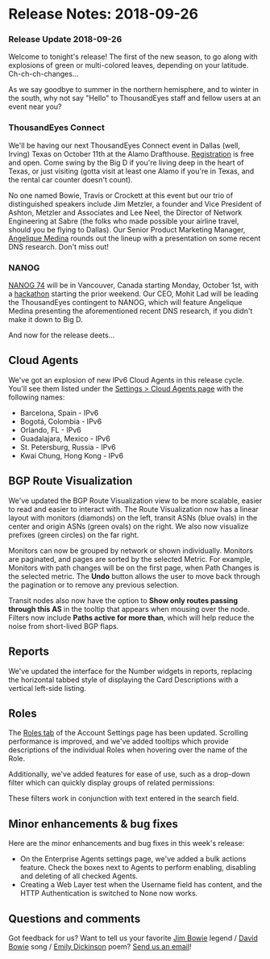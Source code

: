 # Release Notes: 2018-09-26

### Release Update 2018-09-26

Welcome to tonight's release! The first of the new season, to go along with explosions of green or multi-colored leaves, depending on your latitude. Ch-ch-ch-changes...

As we say goodbye to summer in the northern hemisphere, and to winter in the south, why not say "Hello" to ThousandEyes staff and fellow users at an event near you? 

### ThousandEyes Connect

We'll be having our next ThousandEyes Connect event in Dallas \(well, Irving\) Texas on October 11th at the Alamo Drafthouse. [Registration](https://www.thousandeyes.com/events/connect/dallas-2018) is free and open. Come swing by the Big D if you're living deep in the heart of Texas, or just visiting \(gotta visit at least one Alamo if you're in Texas, and the rental car counter doesn't count\).

No one named Bowie, Travis or Crockett at this event but our trio of distinguished speakers include Jim Metzler, a founder and Vice President of Ashton, Metzler and Associates and Lee Neel, the Director of Network Engineering at Sabre \(the folks who made possible your airline travel, should you be flying to Dallas\). Our Senior Product Marketing Manager, [Angelique Medina](https://blog.thousandeyes.com/author/amedina/) rounds out the lineup with a presentation on some recent DNS research. Don't miss out!

### NANOG

[NANOG 74](http://www.cvent.com/events/nanog-74/event-summary-72b86f62faad447c9c8a9d638dff8768.aspx) will be in Vancouver, Canada starting Monday, October 1st, with a [hackathon](http://www.cvent.com/events/nanog-74/custom-20-72b86f62faad447c9c8a9d638dff8768.aspx) starting the prior weekend. Our CEO, Mohit Lad will be leading the ThousandEyes contingent to NANOG, which will feature Angelique Medina presenting the aforementioned recent DNS research, if you didn't make it down to Big D.

And now for the release deets...

## Cloud Agents

We've got an explosion of new IPv6 Cloud Agents in this release cycle. You'll see them listed under the [Settings &gt; Cloud Agents page](https://app.thousandeyes.com/settings/agents/cloud/?section=agents) with the following names:

* Barcelona, Spain - IPv6
* Bogotá, Colombia - IPv6
* Orlando, FL - IPv6
* Guadalajara, Mexico - IPv6
* St. Petersburg, Russia - IPv6
* Kwai Chung, Hong Kong - IPv6

## BGP Route Visualization

We've updated the BGP Route Visualization view to be more scalable, easier to read and easier to interact with. The Route Visualization now has a linear layout with monitors \(diamonds\) on the left, transit ASNs \(blue ovals\) in the center and origin ASNs \(green ovals\) on the right. We also now visualize prefixes \(green circles\) on the far right.

Monitors can now be grouped by network or shown individually. Monitors are paginated, and pages are sorted by the selected Metric. For example, Monitors with path changes will be on the first page, when Path Changes is the selected metric. The **Undo** button allows the user to move back through the pagination or to remove any previous selection.

Transit nodes also now have the option to **Show only routes passing through this AS** in the tooltip that appears when mousing over the node. Filters now include **Paths active for more than**, which will help reduce the noise from short-lived BGP flaps.

## Reports

We've updated the interface for the Number widgets in reports, replacing the horizontal tabbed style of displaying the Card Descriptions with a vertical left-side listing.  
 

## Roles

  
The [Roles tab](https://app.thousandeyes.com/settings/account/?section=roles) of the Account Settings page has been updated. Scrolling performance is improved, and we've added tooltips which provide descriptions of the individual Roles when hovering over the name of the Role.

Additionally, we've added features for ease of use, such as a drop-down filter which can quickly display groups of related permissions:

These filters work in conjunction with text entered in the search field.

## Minor enhancements & bug fixes

Here are the minor enhancements and bug fixes in this week's release:

* On the Enterprise Agents settings page, we've added a bulk actions feature. Check the boxes next to Agents to perform enabling, disabling and deleting of all checked Agents.
* Creating a Web Layer test when the Username field has content, and the HTTP Authentication is switched to None now works.

## Questions and comments

Got feedback for us? Want to tell us your favorite [Jim Bowie](https://shannonselin.com/2015/08/jim-bowie-before-the-gaudy-legend/) legend / [David Bowie](http://time.com/4175275/david-bowie/) song / [Emily Dickinson](https://arcade.stanford.edu/blogs/my-life-withstood-yellow-rose) poem? [Send us an email](mailto:support@thousandeyes.com?subject=2017-09-26+Release+Update)!

